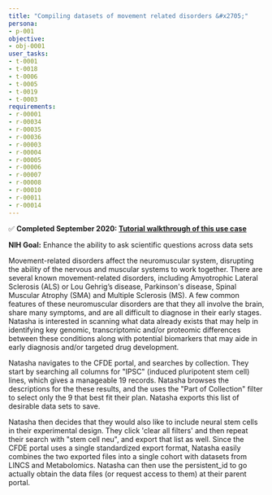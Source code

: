 ```yaml
---
title: "Compiling datasets of movement related disorders &#x2705;"
persona:
- p-001
objective:
- obj-0001
user_tasks:
- t-0001
- t-0018
- t-0006
- t-0005
- t-0019
- t-0003
requirements:
- r-00001
- r-00034
- r-00035
- r-00036
- r-00003
- r-00004
- r-00005
- r-00006
- r-00007
- r-00008
- r-00010
- r-00011
- r-00014
---
```


&#x2705; **Completed September 2020: [Tutorial walkthrough of this use case](https://cfde-training-and-engagement.readthedocs-hosted.com/en/latest/Bioinformatics-Skills/CFDE-Portal/Movement-Related-Disorders/movement-disorders-portal-export/)**

**NIH Goal:** Enhance the ability to ask scientific questions across data sets

Movement-related disorders affect the neuromuscular system, disrupting the ability of the nervous and muscular systems to work together. There are several known movement-related disorders, including Amyotrophic Lateral Sclerosis (ALS) or Lou Gehrig’s disease, Parkinson's disease, Spinal Muscular Atrophy (SMA) and Multiple Sclerosis (MS). A few common features of these neuromuscular disorders are that they all involve the brain, share many symptoms, and are all difficult to diagnose in their early stages. Natasha is interested in scanning what data already exists that may help in identifying key genomic, transcriptomic and/or proteomic differences between these conditions along with potential biomarkers that may aide in early diagnosis and/or targeted drug development.

Natasha navigates to the CFDE portal, and searches by collection. They start by searching all columns for "IPSC" (induced pluripotent stem cell) lines, which gives a manageable 19 records. Natasha browses the descriptions for the these results, and the uses the "Part of Collection" filter to select only the 9 that best fit their plan. Natasha exports this list of desirable data sets to save.

Natasha then decides that they would also like to include neural stem cells in their experimental design. They click 'clear all filters' and then repeat their search with "stem cell neu", and export that list as well. Since the CFDE portal uses a single standardized export format, Natasha easily combines the two exported files into a single cohort with datasets from LINCS and Metabolomics. Natasha can then use the persistent_id to go actually obtain the data files (or request access to them) at their parent portal.
